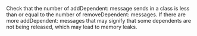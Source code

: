 Check that the number of addDependent: message sends in a class is less than or equal to the number of removeDependent: messages. If there are more addDependent: messages that may signify that some dependents are not being released, which may lead to memory leaks.